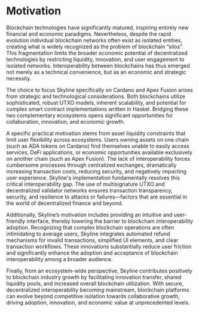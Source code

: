 # Motivation

Blockchain technologies have significantly matured, inspiring entirely new financial and economic paradigms. Nevertheless, despite the rapid evolution individual blockchain networks often exist as isolated entities, creating what is widely recognized as the problem of blockchain “silos”. This fragmentation limits the broader economic potential of decentralized technologies by restricting liquidity, innovation, and user engagement to isolated networks. Interoperability between blockchains has thus emerged not merely as a technical convenience, but as an economic and strategic necessity.

The choice to focus Skyline specifically on Cardano and Apex Fusion arises from strategic and technological considerations. Both blockchains utilize sophisticated, robust UTXO models, inherent scalability, and potential for complex smart contract implementations written in Haskel. Bridging these two complementary ecosystems opens significant opportunities for collaboration, innovation, and economic growth.

A specific practical motivation stems from asset liquidity constraints that limit user flexibility across ecosystems. Users owning assets on one chain (such as ADA tokens on Cardano) find themselves unable to easily access services, DeFi applications, or economic opportunities available exclusively on another chain (such as Apex Fusion). The lack of interoperability forces cumbersome processes through centralized exchanges, dramatically increasing transaction costs, reducing security, and negatively impacting user experience. Skyline's implementation fundamentally resolves this critical interoperability gap. The use of multisignature UTXO and decentralized validator networks ensures transaction transparency, security, and resilience to attacks or failures—factors that are essential in the world of decentralized finance and beyond.

Additionally, Skyline’s motivation includes providing an intuitive and user-friendly interface, thereby lowering the barrier to blockchain interoperability adoption. Recognizing that complex blockchain operations are often intimidating to average users, Skyline integrates automated refund mechanisms for invalid transactions, simplified UI elements, and clear transaction workflows. These innovations substantially reduce user friction and significantly enhance the adoption and acceptance of blockchain interoperability among a broader audience.

Finally, from an ecosystem-wide perspective, Skyline contributes positively to blockchain industry growth by facilitating innovation transfer, shared liquidity pools, and increased overall blockchain utilization. With secure, decentralized interoperability becoming mainstream, blockchain platforms can evolve beyond competitive isolation towards collaborative growth, driving adoption, innovation, and economic value at unprecedented levels.
